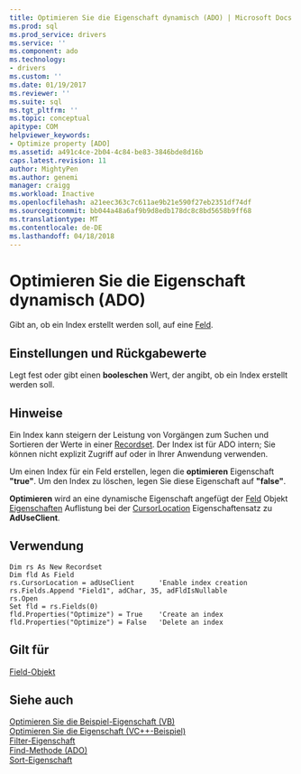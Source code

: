 ```yaml
---
title: Optimieren Sie die Eigenschaft dynamisch (ADO) | Microsoft Docs
ms.prod: sql
ms.prod_service: drivers
ms.service: ''
ms.component: ado
ms.technology:
- drivers
ms.custom: ''
ms.date: 01/19/2017
ms.reviewer: ''
ms.suite: sql
ms.tgt_pltfrm: ''
ms.topic: conceptual
apitype: COM
helpviewer_keywords:
- Optimize property [ADO]
ms.assetid: a491c4ce-2b04-4c84-be83-3846bde8d16b
caps.latest.revision: 11
author: MightyPen
ms.author: genemi
manager: craigg
ms.workload: Inactive
ms.openlocfilehash: a21eec363c7c611ae9b21e590f27eb2351df74df
ms.sourcegitcommit: bb044a48a6af9b9d8edb178dc8c8bd5658b9ff68
ms.translationtype: MT
ms.contentlocale: de-DE
ms.lasthandoff: 04/18/2018
---
```

# <a name="optimize-property-dynamic-ado"></a>Optimieren Sie die Eigenschaft dynamisch (ADO)
Gibt an, ob ein Index erstellt werden soll, auf eine [Feld](../../../ado/reference/ado-api/field-object.md).  
  
## <a name="settings-and-return-values"></a>Einstellungen und Rückgabewerte  
 Legt fest oder gibt einen **booleschen** Wert, der angibt, ob ein Index erstellt werden soll.  
  
## <a name="remarks"></a>Hinweise  
 Ein Index kann steigern der Leistung von Vorgängen zum Suchen und Sortieren der Werte in einer [Recordset](../../../ado/reference/ado-api/recordset-object-ado.md). Der Index ist für ADO intern; Sie können nicht explizit Zugriff auf oder in Ihrer Anwendung verwenden.  
  
 Um einen Index für ein Feld erstellen, legen die **optimieren** Eigenschaft **"true"**. Um den Index zu löschen, legen Sie diese Eigenschaft auf **"false"**.  
  
 **Optimieren** wird an eine dynamische Eigenschaft angefügt der [Feld](../../../ado/reference/ado-api/field-object.md) Objekt [Eigenschaften](../../../ado/reference/ado-api/properties-collection-ado.md) Auflistung bei der [CursorLocation](../../../ado/reference/ado-api/cursorlocation-property-ado.md) Eigenschaftensatz zu **AdUseClient**.  
  
## <a name="usage"></a>Verwendung  
  
```  
Dim rs As New Recordset  
Dim fld As Field  
rs.CursorLocation = adUseClient      'Enable index creation  
rs.Fields.Append "Field1", adChar, 35, adFldIsNullable  
rs.Open  
Set fld = rs.Fields(0)  
fld.Properties("Optimize") = True    'Create an index  
fld.Properties("Optimize") = False   'Delete an index  
```  
  
## <a name="applies-to"></a>Gilt für  
 [Field-Objekt](../../../ado/reference/ado-api/field-object.md)  
  
## <a name="see-also"></a>Siehe auch  
 [Optimieren Sie die Beispiel-Eigenschaft (VB)](../../../ado/reference/ado-api/optimize-property-example-vb.md)   
 [Optimieren Sie die Eigenschaft (VC++-Beispiel)](../../../ado/reference/ado-api/optimize-property-example-vc.md)   
 [Filter-Eigenschaft](../../../ado/reference/ado-api/filter-property.md)   
 [Find-Methode (ADO)](../../../ado/reference/ado-api/find-method-ado.md)   
 [Sort-Eigenschaft](../../../ado/reference/ado-api/sort-property.md)
